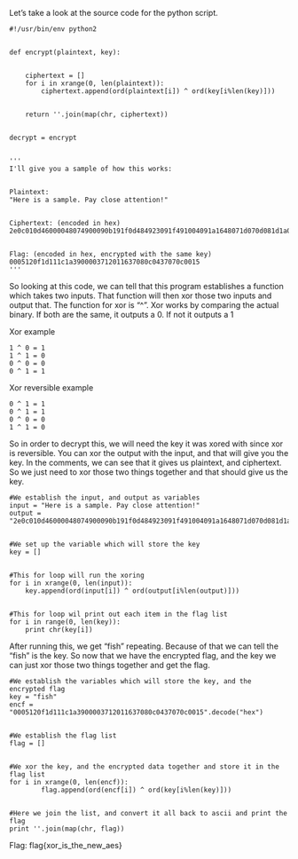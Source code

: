 Let’s take a look at the source code for the python script.

```
#!/usr/bin/env python2


def encrypt(plaintext, key):


    ciphertext = []
    for i in xrange(0, len(plaintext)):
        ciphertext.append(ord(plaintext[i]) ^ ord(key[i%len(key)]))


    return ''.join(map(chr, ciphertext))


decrypt = encrypt


'''
I'll give you a sample of how this works:


Plaintext:
"Here is a sample. Pay close attention!"


Ciphertext: (encoded in hex)
2e0c010d46000048074900090b191f0d484923091f491004091a1648071d070d081d1a070848


Flag: (encoded in hex, encrypted with the same key)
0005120f1d111c1a3900003712011637080c0437070c0015
'''
```

So looking at this code, we can tell that this program establishes a function which takes two inputs. That function will then xor those two inputs and output that. The function for xor is “^”. Xor works by comparing the actual binary. If both are the same, it outputs a 0. If not it outputs a 1


Xor example
```
1 ^ 0 = 1
1 ^ 1 = 0
0 ^ 0 = 0
0 ^ 1 = 1
```
Xor reversible example
```
0 ^ 1 = 1
0 ^ 1 = 1
0 ^ 0 = 0
1 ^ 1 = 0
```

So in order to decrypt this, we will need the key it was xored with since xor is reversible. You can xor the output with the input, and that will give you the key. In the comments, we can see that it gives us plaintext, and ciphertext. So we just need to xor those two things together and that should give us the key.

```
#We establish the input, and output as variables
input = "Here is a sample. Pay close attention!"
output = "2e0c010d46000048074900090b191f0d484923091f491004091a1648071d070d081d1a070848".decode("hex")


#We set up the variable which will store the key
key = []


#This for loop will run the xoring
for i in xrange(0, len(input)):
    key.append(ord(input[i]) ^ ord(output[i%len(output)]))


#This for loop wil print out each item in the flag list
for i in range(0, len(key)):
    print chr(key[i])
```

After running this, we get “fish” repeating. Because of that we can tell the “fish” is the key. So now that we have the encrypted flag, and the key we can just xor those two things together and get the flag.

```
#We establish the variables which will store the key, and the encrypted flag
key = "fish"
encf = "0005120f1d111c1a3900003712011637080c0437070c0015".decode("hex")


#We establish the flag list
flag = []


#We xor the key, and the encrypted data together and store it in the flag list
for i in xrange(0, len(encf)):
        flag.append(ord(encf[i]) ^ ord(key[i%len(key)]))


#Here we join the list, and convert it all back to ascii and print the flag
print ''.join(map(chr, flag))
```



Flag: flag{xor_is_the_new_aes}
